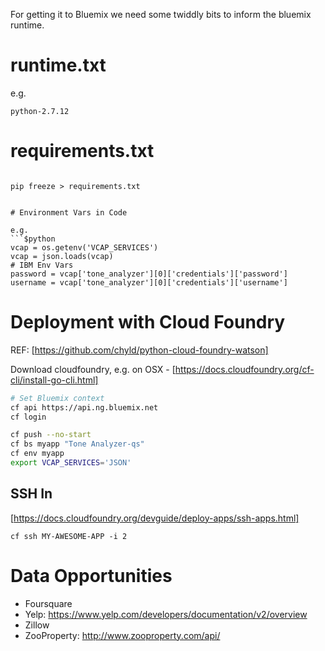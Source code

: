 

For getting it to Bluemix we need some twiddly bits to inform the bluemix runtime.

# runtime.txt

e.g.

```
python-2.7.12
```

# requirements.txt
```$bash

pip freeze > requirements.txt


# Environment Vars in Code

e.g.
```$python
vcap = os.getenv('VCAP_SERVICES')
vcap = json.loads(vcap)
# IBM Env Vars
password = vcap['tone_analyzer'][0]['credentials']['password']
username = vcap['tone_analyzer'][0]['credentials']['username']

```

# Deployment with Cloud Foundry
REF: [https://github.com/chyld/python-cloud-foundry-watson]

Download cloudfoundry, e.g. on OSX - [https://docs.cloudfoundry.org/cf-cli/install-go-cli.html]
```bash
# Set Bluemix context
cf api https://api.ng.bluemix.net
cf login 

cf push --no-start
cf bs myapp "Tone Analyzer-qs"
cf env myapp
export VCAP_SERVICES='JSON'
```

## SSH In
[https://docs.cloudfoundry.org/devguide/deploy-apps/ssh-apps.html]

```
cf ssh MY-AWESOME-APP -i 2
```


# Data Opportunities
* Foursquare
* Yelp: https://www.yelp.com/developers/documentation/v2/overview
* Zillow
* ZooProperty: http://www.zooproperty.com/api/